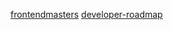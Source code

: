 [frontendmasters](https://frontendmasters.com/books/front-end-handbook/2019/?fbclid=IwAR3xO4rvqsgfD9fVvYl0DsOl0urhUrEmcWvOitZ0pHimKVwBUOxuQmzlTPc)
[developer-roadmap](https://github.com/kamranahmedse/developer-roadmap)